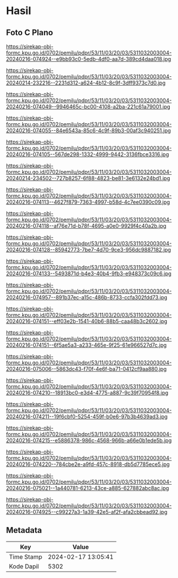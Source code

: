 # Hasil

## Foto C Plano

https://sirekap-obj-formc.kpu.go.id/0702/pemilu/pdpr/53/11/03/20/03/5311032003004-20240216-074924--e9bb93c0-5edb-4df0-aa7d-389cd4daa018.jpg

https://sirekap-obj-formc.kpu.go.id/0702/pemilu/pdpr/53/11/03/20/03/5311032003004-20240214-232216--2231d312-a624-4b12-8c9f-3dff9373c7d0.jpg

https://sirekap-obj-formc.kpu.go.id/0702/pemilu/pdpr/53/11/03/20/03/5311032003004-20240216-074049--9946465c-bc00-4108-a2ba-221c61a79001.jpg

https://sirekap-obj-formc.kpu.go.id/0702/pemilu/pdpr/53/11/03/20/03/5311032003004-20240216-074055--84e6543a-85c6-4c9f-89b3-00af3c940251.jpg

https://sirekap-obj-formc.kpu.go.id/0702/pemilu/pdpr/53/11/03/20/03/5311032003004-20240216-074105--567de298-1332-4999-9442-3136fbce3316.jpg

https://sirekap-obj-formc.kpu.go.id/0702/pemilu/pdpr/53/11/03/20/03/5311032003004-20240214-234502--727b8257-6f88-4823-be81-3e6132e24bd1.jpg

https://sirekap-obj-formc.kpu.go.id/0702/pemilu/pdpr/53/11/03/20/03/5311032003004-20240216-074113--4627f879-7363-4997-b58d-4c7ee0390c09.jpg

https://sirekap-obj-formc.kpu.go.id/0702/pemilu/pdpr/53/11/03/20/03/5311032003004-20240216-074118--af76e71d-b78f-4695-a0e0-9929f4c40a2b.jpg

https://sirekap-obj-formc.kpu.go.id/0702/pemilu/pdpr/53/11/03/20/03/5311032003004-20240216-074128--85942773-7be7-4d70-9ce3-956dc9887182.jpg

https://sirekap-obj-formc.kpu.go.id/0702/pemilu/pdpr/53/11/03/20/03/5311032003004-20240216-074133--5493871d-b4e3-40b4-9fb3-e948373c09c6.jpg

https://sirekap-obj-formc.kpu.go.id/0702/pemilu/pdpr/53/11/03/20/03/5311032003004-20240216-074957--891b37ec-a15c-486b-8733-ccfa302fdd73.jpg

https://sirekap-obj-formc.kpu.go.id/0702/pemilu/pdpr/53/11/03/20/03/5311032003004-20240216-074151--eff03e2b-1541-40b6-88b5-caa48b3c2602.jpg

https://sirekap-obj-formc.kpu.go.id/0702/pemilu/pdpr/53/11/03/20/03/5311032003004-20240216-074151--6f5ae5a3-a233-465e-9f25-61e966527d7c.jpg

https://sirekap-obj-formc.kpu.go.id/0702/pemilu/pdpr/53/11/03/20/03/5311032003004-20240216-075006--5863dc43-f70f-4e6f-ba71-0412cf9aa880.jpg

https://sirekap-obj-formc.kpu.go.id/0702/pemilu/pdpr/53/11/03/20/03/5311032003004-20240216-074210--18913bc0-e3d4-4775-a887-9c39f70954f8.jpg

https://sirekap-obj-formc.kpu.go.id/0702/pemilu/pdpr/53/11/03/20/03/5311032003004-20240216-074211--19f6cbf0-5254-459f-b0e6-97b3b4639ad3.jpg

https://sirekap-obj-formc.kpu.go.id/0702/pemilu/pdpr/53/11/03/20/03/5311032003004-20240216-074215--e5886378-986c-4568-966b-a66e0b1ede5b.jpg

https://sirekap-obj-formc.kpu.go.id/0702/pemilu/pdpr/53/11/03/20/03/5311032003004-20240216-074220--784cbe2e-a9fd-457c-8918-db5d7785ece5.jpg

https://sirekap-obj-formc.kpu.go.id/0702/pemilu/pdpr/53/11/03/20/03/5311032003004-20240216-075021--1a440781-6213-43ce-a885-627882abc8ac.jpg

https://sirekap-obj-formc.kpu.go.id/0702/pemilu/pdpr/53/11/03/20/03/5311032003004-20240216-074925--c99227a3-1a39-42e5-af2f-afa2cbbead92.jpg


## Metadata

| Key        | Value               |
| ---------- | ------------------- |
| Time Stamp | 2024-02-17 13:05:41 |
| Kode Dapil | 5302                |



